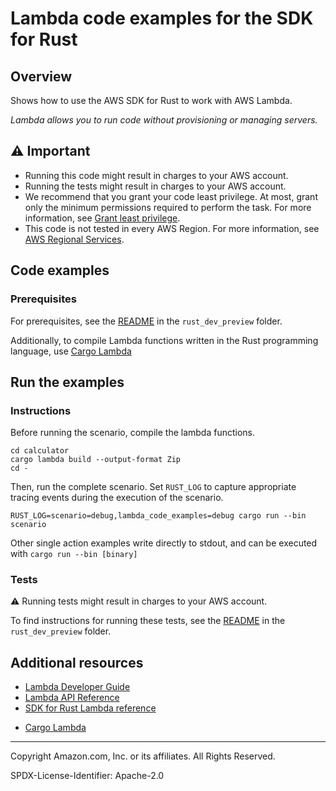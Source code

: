 <!--Generated by WRITEME on 2023-06-06 21:26:13.280925 (UTC)-->

# Lambda code examples for the SDK for Rust

## Overview

Shows how to use the AWS SDK for Rust to work with AWS Lambda.

<!--custom.overview.start-->
<!--custom.overview.end-->

_Lambda allows you to run code without provisioning or managing servers._

## ⚠ Important

- Running this code might result in charges to your AWS account.
- Running the tests might result in charges to your AWS account.
- We recommend that you grant your code least privilege. At most, grant only the minimum permissions required to perform the task. For more information, see [Grant least privilege](https://docs.aws.amazon.com/IAM/latest/UserGuide/best-practices.html#grant-least-privilege).
- This code is not tested in every AWS Region. For more information, see [AWS Regional Services](https://aws.amazon.com/about-aws/global-infrastructure/regional-product-services).

<!--custom.important.start-->
<!--custom.important.end-->

## Code examples

### Prerequisites

For prerequisites, see the [README](../README.md#Prerequisites) in the `rust_dev_preview` folder.

<!--custom.prerequisites.start-->

Additionally, to compile Lambda functions written in the Rust programming language, use [Cargo Lambda](https://www.cargo-lambda.info/)

<!--custom.prerequisites.end-->

## Run the examples

### Instructions

<!--custom.instructions.start-->

Before running the scenario, compile the lambda functions.

```
cd calculator
cargo lambda build --output-format Zip
cd -
```

Then, run the complete scenario. Set `RUST_LOG` to capture appropriate tracing events during the execution of the scenario.

```
RUST_LOG=scenario=debug,lambda_code_examples=debug cargo run --bin scenario
```

Other single action examples write directly to stdout, and can be executed with `cargo run --bin [binary]`

<!--custom.instructions.end-->

### Tests

⚠ Running tests might result in charges to your AWS account.

To find instructions for running these tests, see the [README](../README.md#Tests)
in the `rust_dev_preview` folder.

<!--custom.tests.start-->
<!--custom.tests.end-->

## Additional resources

- [Lambda Developer Guide](https://docs.aws.amazon.com/lambda/latest/dg/welcome.html)
- [Lambda API Reference](https://docs.aws.amazon.com/lambda/latest/dg/API_Reference.html)
- [SDK for Rust Lambda reference](https://docs.rs/aws-sdk-lambda/latest/aws_sdk_lambda/)

<!--custom.resources.start-->

- [Cargo Lambda](https://cargo-lambda.info)
<!--custom.resources.end-->

---

Copyright Amazon.com, Inc. or its affiliates. All Rights Reserved.

SPDX-License-Identifier: Apache-2.0
